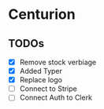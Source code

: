 # Centurion

## TODOs
- [x] Remove stock verbiage
- [x] Added Typer
- [x] Replace logo
- [ ] Connect to Stripe 
- [ ] Connect Auth to Clerk 